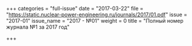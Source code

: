 +++
categories = "full-issue"
date = "2017-03-22"
file = "https://static.nuclear-power-engineering.ru/journals/2017/01.pdf"
issue = "2017-01"
issue_name = "2017 - №01"
weight = 0
title = "Полный номер журнала №1 за 2017 год"

+++
